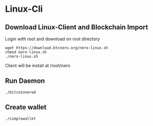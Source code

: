 # Linux-Cli

## Download Linux-Client and Blockchain Import
Login with root and download on root directory
```
wget https://download.btcnero.org/nero-linux.sh
chmod nero-linux.sh
./nero-linux.sh
```
Client will be install at /root/nero
## Run Daemon
```
./bitcoinnerod
```

## Create wallet
```
./simplewallet
```
